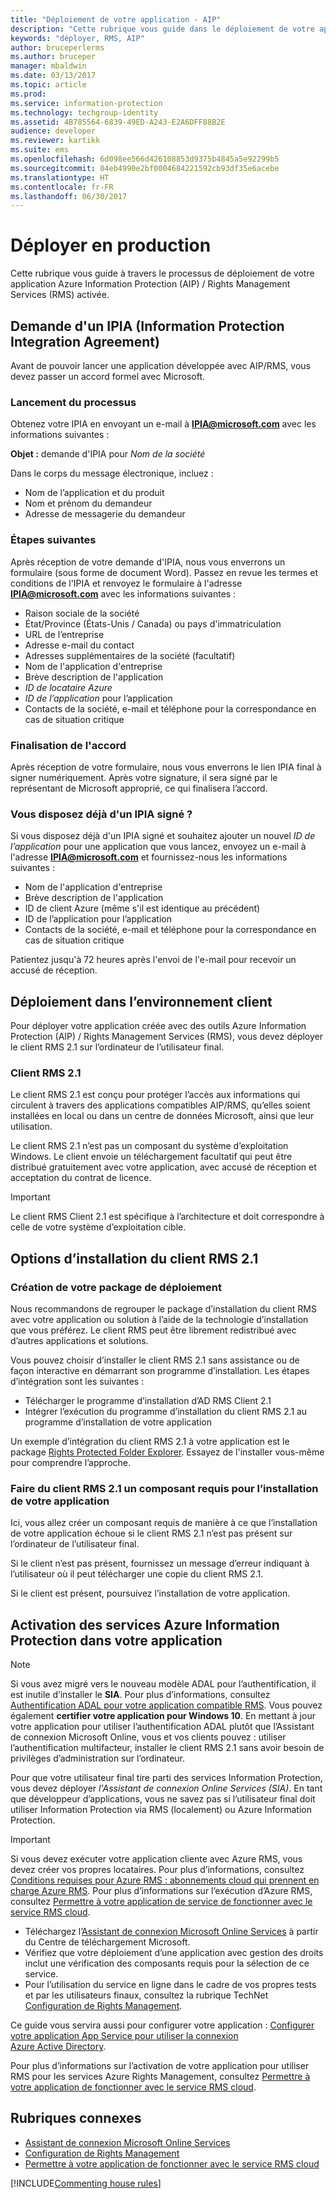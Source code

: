```yaml
---
title: "Déploiement de votre application - AIP"
description: "Cette rubrique vous guide dans le déploiement de votre application"
keywords: "déployer, RMS, AIP"
author: bruceperlerms
ms.author: bruceper
manager: mbaldwin
ms.date: 03/13/2017
ms.topic: article
ms.prod: 
ms.service: information-protection
ms.technology: techgroup-identity
ms.assetid: 4B785564-6839-49ED-A243-E2A6DFF88B2E
audience: developer
ms.reviewer: kartikk
ms.suite: ems
ms.openlocfilehash: 6d098ee566d426108853d9375b4845a5e92299b5
ms.sourcegitcommit: 04eb4990e2bf0004684221592cb93df35e6acebe
ms.translationtype: HT
ms.contentlocale: fr-FR
ms.lasthandoff: 06/30/2017
---
```

# <a name="deploy-into-production"></a>Déployer en production

Cette rubrique vous guide à travers le processus de déploiement de votre application Azure Information Protection (AIP) / Rights Management Services (RMS) activée.

## <a name="request-an-information-protection-integration-agreement-ipia"></a>Demande d'un IPIA (Information Protection Integration Agreement)
Avant de pouvoir lancer une application développée avec AIP/RMS, vous devez passer un accord formel avec Microsoft.

### <a name="begin-the-process"></a>Lancement du processus
Obtenez votre IPIA en envoyant un e-mail à **IPIA@microsoft.com** avec les informations suivantes :

**Objet :** demande d'IPIA pour *Nom de la société*

Dans le corps du message électronique, incluez :
- Nom de l’application et du produit
- Nom et prénom du demandeur
- Adresse de messagerie du demandeur

### <a name="next-steps"></a>Étapes suivantes
Après réception de votre demande d'IPIA, nous vous enverrons un formulaire (sous forme de document Word).
Passez en revue les termes et conditions de l'IPIA et renvoyez le formulaire à l'adresse **IPIA@microsoft.com** avec les informations suivantes :
- Raison sociale de la société
- État/Province (États-Unis / Canada) ou pays d'immatriculation
- URL de l’entreprise
- Adresse e-mail du contact
- Adresses supplémentaires de la société (facultatif)
- Nom de l'application d'entreprise
- Brève description de l'application
- *ID de locataire Azure*
- *ID de l’application* pour l’application
- Contacts de la société, e-mail et téléphone pour la correspondance en cas de situation critique

### <a name="completing-the-agreement"></a>Finalisation de l'accord
Après réception de votre formulaire, nous vous enverrons le lien IPIA final à signer numériquement. Après votre signature, il sera signé par le représentant de Microsoft approprié, ce qui finalisera l’accord.

### <a name="already-have-a-signed-ipia"></a>Vous disposez déjà d'un IPIA signé ?
Si vous disposez déjà d'un IPIA signé et souhaitez ajouter un nouvel *ID de l’application* pour une application que vous lancez, envoyez un e-mail à l'adresse **IPIA@microsoft.com** et fournissez-nous les informations suivantes :
- Nom de l'application d'entreprise
- Brève description de l'application
- ID de client Azure (même s'il est identique au précédent)
- ID de l’application pour l’application
- Contacts de la société, e-mail et téléphone pour la correspondance en cas de situation critique

Patientez jusqu'à 72 heures après l'envoi de l'e-mail pour recevoir un accusé de réception.

## <a name="deploying-to-the-client-environment"></a>Déploiement dans l’environnement client

Pour déployer votre application créée avec des outils Azure Information Protection (AIP) / Rights Management Services (RMS), vous devez déployer le client RMS 2.1 sur l’ordinateur de l’utilisateur final.

### <a name="rms-client-21"></a>Client RMS 2.1
Le client RMS 2.1 est conçu pour protéger l’accès aux informations qui circulent à travers des applications compatibles AIP/RMS, qu’elles soient installées en local ou dans un centre de données Microsoft, ainsi que leur utilisation.

Le client RMS 2.1 n’est pas un composant du système d’exploitation Windows. Le client envoie un téléchargement facultatif qui peut être distribué gratuitement avec votre application, avec accusé de réception et acceptation du contrat de licence.

> [!IMPORTANT]
> Le client RMS Client 2.1 est spécifique à l’architecture et doit correspondre à celle de votre système d’exploitation cible.


## <a name="rms-client-21-installation-options"></a>Options d’installation du client RMS 2.1

### <a name="creating-your-deployment-package"></a>Création de votre package de déploiement

Nous recommandons de regrouper le package d’installation du client RMS avec votre application ou solution à l’aide de la technologie d’installation que vous préférez. Le client RMS peut être librement redistribué avec d’autres applications et solutions.

Vous pouvez choisir d’installer le client RMS 2.1 sans assistance ou de façon interactive en démarrant son programme d’installation. Les étapes d’intégration sont les suivantes :

-   Télécharger le programme d’installation d’AD RMS Client 2.1
-   Intégrer l’exécution du programme d’installation du client RMS 2.1 au programme d’installation de votre application

Un exemple d’intégration du client RMS 2.1 à votre application est le package [Rights Protected Folder Explorer](https://technet.microsoft.com/en-us/library/rights-protected-folder-explorer(v=ws.10).aspx). Essayez de l'installer vous-même pour comprendre l’approche.

### <a name="make-rms-client-21-a-pre-requisite-for-your-application-install"></a>Faire du client RMS 2.1 un composant requis pour l’installation de votre application

Ici, vous allez créer un composant requis de manière à ce que l’installation de votre application échoue si le client RMS 2.1 n’est pas présent sur l’ordinateur de l’utilisateur final.

Si le client n’est pas présent, fournissez un message d’erreur indiquant à l’utilisateur où il peut télécharger une copie du client RMS 2.1.

Si le client est présent, poursuivez l’installation de votre application.

## <a name="enabling-azure-information-protection-services-with-your-application"></a>Activation des services Azure Information Protection dans votre application

> [!NOTE]
> Si vous avez migré vers le nouveau modèle ADAL pour l’authentification, il est inutile d’installer le **SIA**. Pour plus d’informations, consultez [Authentification ADAL pour votre application compatible RMS](adal-auth.md).
> Vous pouvez également **certifier votre application pour Windows 10**. En mettant à jour votre application pour utiliser l’authentification ADAL plutôt que l’Assistant de connexion Microsoft Online, vous et vos clients pouvez : utiliser l’authentification multifacteur, installer le client RMS 2.1 sans avoir besoin de privilèges d’administration sur l’ordinateur.

Pour que votre utilisateur final tire parti des services Information Protection, vous devez déployer *l'Assistant de connexion Online Services (SIA)*. En tant que développeur d’applications, vous ne savez pas si l’utilisateur final doit utiliser Information Protection via RMS (localement) ou Azure Information Protection.


> [!IMPORTANT]
> Si vous devez exécuter votre application cliente avec Azure RMS, vous devez créer vos propres locataires. Pour plus d’informations, consultez [Conditions requises pour Azure RMS : abonnements cloud qui prennent en charge Azure RMS](../get-started/requirements-subscriptions.md).
> Pour plus d’informations sur l’exécution d’Azure RMS, consultez [Permettre à votre application de service de fonctionner avec le service RMS cloud](how-to-use-file-api-with-aadrm-cloud.md).

-   Téléchargez l’[Assistant de connexion Microsoft Online Services](http://www.microsoft.com/en-us/download/details.aspx?id=28177) à partir du Centre de téléchargement Microsoft.
-   Vérifiez que votre déploiement d’une application avec gestion des droits inclut une vérification des composants requis pour la sélection de ce service.
-   Pour l’utilisation du service en ligne dans le cadre de vos propres tests et par les utilisateurs finaux, consultez la rubrique TechNet [Configuration de Rights Management](https://TechNet.Microsoft.Com/en-us/library/jj585002.aspx).

Ce guide vous servira aussi pour configurer votre application : [Configurer votre application App Service pour utiliser la connexion Azure Active Directory](https://docs.microsoft.com/en-us/azure/app-service-mobile/app-service-mobile-how-to-configure-active-directory-authentication).

Pour plus d’informations sur l’activation de votre application pour utiliser RMS pour les services Azure Rights Management, consultez [Permettre à votre application de fonctionner avec le service RMS cloud](how-to-use-file-api-with-aadrm-cloud.md).

## <a name="related-topics"></a>Rubriques connexes

* [Assistant de connexion Microsoft Online Services](http://www.microsoft.com/en-us/download/details.aspx?id=28177)
* [Configuration de Rights Management](https://TechNet.Microsoft.Com/en-us/library/jj585002.aspx)
* [Permettre à votre application de fonctionner avec le service RMS cloud](how-to-use-file-api-with-aadrm-cloud.md)

[!INCLUDE[Commenting house rules](../includes/houserules.md)]
